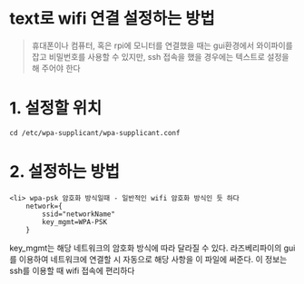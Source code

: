 # text로 wifi 연결 설정하는 방법
> 휴대폰이나 컴퓨터, 혹은 rpi에 모니터를 연결했을 때는 gui환경에서 와이파이를 잡고 비밀번호를 사용할 수 있지만, ssh 접속을 했을 경우에는 텍스트로 설정을 해 주어야 한다

# 1. 설정할 위치
    cd /etc/wpa-supplicant/wpa-supplicant.conf

# 2. 설정하는 방법
    <li> wpa-psk 암호화 방식일때 - 일반적인 wifi 암호화 방식인 듯 하다
        network={
            ssid="networkName"
            key_mgmt=WPA-PSK
        }
key_mgmt는 해당 네트워크의 암호화 방식에 따라 달라질 수 있다.
라즈베리파이의 gui를 이용하여 네트워크에 연결할 시 자동으로 해당 사항을 이 파일에 써준다.
이 정보는 ssh를 이용할 때 wifi 접속에 편리하다
